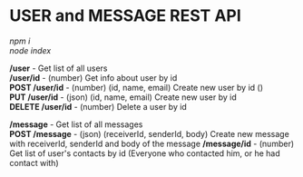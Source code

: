 # USER and MESSAGE REST API

*npm i*  
*node index*  

**/user** - Get list of all users  
**/user/id** - (number) Get info about user by id  
**POST /user/id** - (number) (id, name, email) Create new user by id ()  
**PUT /user/id** - (json) (id, name, email) Create new user by id  
**DELETE /user/id** - (number) Delete a  user by id  

**/message** - Get list of all messages  
**POST /message** - (json) (receiverId, senderId, body) Create new message with receiverId, senderId and body of the message
**/message/id** - (number) Get list of user's contacts by id (Everyone who contacted him, or he had contact with)